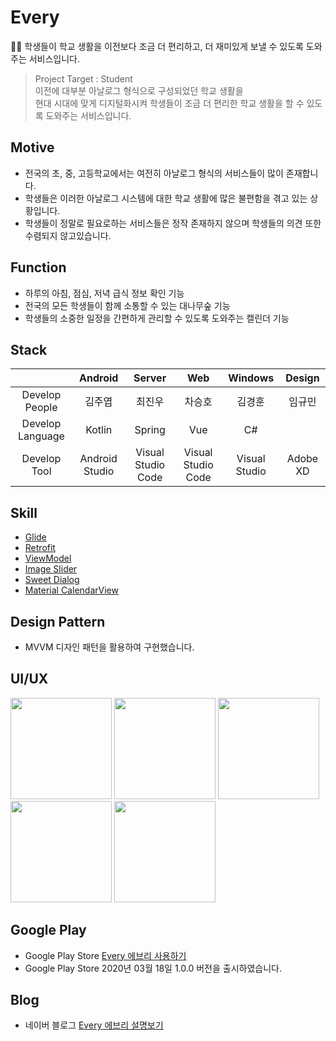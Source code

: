 # Every
👨‍🎓 학생들이 학교 생활을 이전보다 조금 더 편리하고, 더 재미있게 보낼 수 있도록 도와주는 서비스입니다.

> Project Target : Student<br/>
> 이전에 대부분 아날로그 형식으로 구성되었던 학교 생활을<br/>
> 현대 시대에 맞게 디지털화시켜 학생들이 조금 더 편리한 학교 생활을 할 수 있도록 도와주는 서비스입니다.

## Motive
- 전국의 초, 중, 고등학교에서는 여전히 아날로그 형식의 서비스들이 많이 존재합니다.
- 학생들은 이러한 아날로그 시스템에 대한 학교 생활에 많은 불편함을 겪고 있는 상황입니다.
- 학생들이 정말로 필요로하는 서비스들은 정작 존재하지 않으며 학생들의 의견 또한 수렴되지 않고있습니다.

## Function
- 하루의 아침, 점심, 저녁 급식 정보 확인 기능
- 전국의 모든 학생들이 함께 소통할 수 있는 대나무숲 기능
- 학생들의 소중한 일정을 간편하게 관리할 수 있도록 도와주는 캘린더 기능

## Stack
|                      | Android     | Server        | Web | Windows  | Design|
|:--------------------:|:---------------:|:------------------:|:-----:|:----:|:---:|
| Develop People | 김주엽 | 최진우       | 차승호 | 김경훈| 임규민|
| Develop Language | Kotlin| Spring| Vue| C#||
| Develop Tool     | Android Studio  | Visual Studio Code | Visual Studio Code| Visual Studio|  Adobe XD|

## Skill
- <a href="https://github.com/bumptech/glide">Glide</a>
- <a href="https://github.com/square/retrofit">Retrofit</a>
- <a href="https://developer.android.com/jetpack/androidx/releases/lifecycle?hl=ko">ViewModel</a>
- <a href="https://github.com/smarteist/Android-Image-Slider">Image Slider</a>
- <a href="https://github.com/pedant/sweet-alert-dialog">Sweet Dialog</a>
- <a href="https://github.com/prolificinteractive/material-calendarview">Material CalendarView</a>

## Design Pattern
- MVVM 디자인 패턴을 활용하여 구현했습니다.

## UI/UX
<div>
<img width="162" src="https://user-images.githubusercontent.com/49600974/84257927-128aac00-ab51-11ea-89a7-842fbfaa5c01.jpeg"></img>
<img width="162" src="https://user-images.githubusercontent.com/49600974/84257936-161e3300-ab51-11ea-95de-d77c728a2dac.jpeg"></img>
<img width="162" src="https://user-images.githubusercontent.com/49600974/84257940-16b6c980-ab51-11ea-8c79-1c5d01bc3c96.jpeg"></img>
<img width="162" src="https://user-images.githubusercontent.com/49600974/84257941-174f6000-ab51-11ea-8e66-3dfe424994c8.jpeg"></img>
<img width="162" src="https://user-images.githubusercontent.com/49600974/84257944-17e7f680-ab51-11ea-89ae-74a8a2e144de.jpeg"></img>
</div>


## Google Play
- Google Play Store <a href ="https://play.google.com/store/apps/details?id=com.project.every" target ="_blank" title ="Every 에브리 사용하기">Every 에브리 사용하기</a>
- Google Play Store 2020년 03월 18일 1.0.0 버전을 출시하였습니다.

## Blog
- 네이버 블로그 <a href ="https://kjy13299.blog.me/221866732618" target ="_blank" title ="Every 에브리 설명보기">Every 에브리 설명보기</a>

